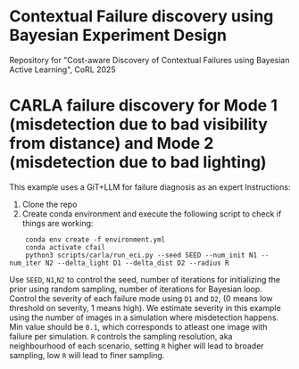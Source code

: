 # Contextual Failure discovery using Bayesian Experiment Design
Repository for "Cost-aware Discovery of Contextual Failures using Bayesian Active Learning", CoRL 2025

# CARLA failure discovery for Mode 1 (misdetection due to bad visibility from distance) and Mode 2 (misdetection due to bad lighting)
This example uses a GiT+LLM for failure diagnosis as an expert
Instructions:
1. Clone the repo
2. Create conda environment and execute the following script to check if things are working: 
``` 
    conda env create -f environment.yml
    conda activate cfail
    python3 scripts/carla/run_eci.py --seed SEED --num_init N1 --num_iter N2 --delta_light D1 --delta_dist D2 --radius R
```
Use `SEED`, `N1`,`N2` to control the seed, number of iterations for initializing the prior using random sampling, number of iterations for Bayesian loop. 
Control the severity of each failure mode using `D1` and `D2`, (0 means low threshold on severity, 1 means high). We estimate severity in this example using the number of images in a simulation where misdetection happens. Min value should be `0.1`, which corresponds to atleast one image with failure per simulation. `R` controls the sampling resolution, aka neighbourhood of each scenario, setting `R` higher will lead to broader sampling, low `R` will lead to finer sampling.
